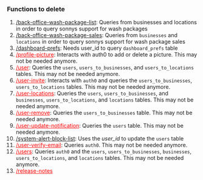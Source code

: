 ### Functions to delete

1. [/back-office-wash-package-list](): Queries from businesses and locations in order to query sonnys support for wash packages
2. [/back-office-wash-package-sales](): Queries from `businesses` and `locations` in order to query sonnys support for wash package sales
3. [/dashboard-prefs](): Needs user_id to query `dashboard_prefs` table
4. [/profile-picture](delete): Interacts with auth0 to add or delete a picture. This may not be needed anymore.
5. [/user](delete): Queries the `users`, `users_to_businesses`, and `users_to_locations` tables. This may not be needed anymore.
6. [/user-invite](delete): Interacts with `auth0` and queries the `users_to_businesses`, `users_to_locations` tables. This may not be needed anymore.
7. [/user-locations](delete): Queries the `users`, `users_to_businesses`, and `businesses`, `users_to_locations`, and `locations` tables. This may not be needed anymore.
8. [/user-remove](delete): Queries the `users_to_businesses` table. This may not be needed anymore.
9. [/user-update-notification](delete): Queries the `users` table. This may not be needed anymore.
10. [/system-alert-block-list](): Uses the _user_id_ to update the `users` table
11. [/user-verify-email](delete): Queries `auth0`. This may not be needed anymore.
12. [/users](delete): Queries `auth0` and the `users`, `users_to_businesses`, `businesses`, `users_to_locations`, and `locations` tables. This may not be needed anymore.
13. [/release-notes](delete)

<style>
[href*="delete"] {
    color: red;
  }
<style>
